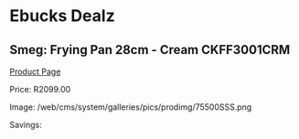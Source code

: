 
# Ebucks Dealz
## Smeg: Frying Pan 28cm - Cream CKFF3001CRM
[Product Page](https://www.ebucks.com/web/shop/productSelected.do?prodId=1231257278&catId=1237102578)

Price: R2099.00

Image: /web/cms/system/galleries/pics/prodimg/75500SSS.png

Savings: 


	